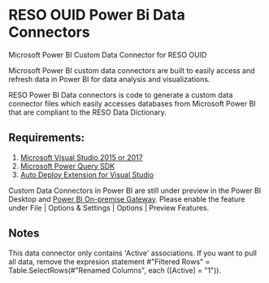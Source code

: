 # RESO OUID Power Bi Data Connectors 
Microsoft Power BI Custom Data Connector for RESO OUID

Microsoft Power BI custom data connectors are built to easily access and refresh data in Power BI for data analysis and visualizations.

RESO Power BI Data connectors is code to generate a custom data connector files which easily accesses databases from Microsoft Power BI that are compliant to the RESO Data Dictionary.

<h2>Requirements:</h2>

<ol>
    <li><a href="https://visualstudio.microsoft.com/downloads/" rel="nofollow">Microsoft Visual Studio 2015 or 2017</a></li>
    <li><a href="https://docs.microsoft.com/en-us/power-query/installingsdk" rel="nofollow">Microsoft Power Query SDK</a></li>
    <li><a href="https://marketplace.visualstudio.com/items?itemName=lennyomg.AutoDeploy" rel="nofollow">Auto Deploy Extension for Visual Studio</a></li>
</ol>

Custom Data Connectors in Power BI are still under preview in the Power BI Desktop and <a href="https://docs.microsoft.com/en-us/power-bi/service-gateway-custom-connectors" rel="nofollow">Power BI On-premise Gateway</a>. Please enable the feature under File | Options & Settings | Options | Preview Features.

<h2>Notes</h2>
This data connector only contains 'Active' associations. If you want to pull all data, remove the expresion statement #"Filtered Rows" = Table.SelectRows(#"Renamed Columns", each ([Active] = "1")).
